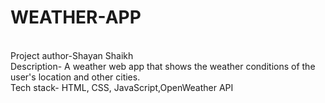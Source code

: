 # WEATHER-APP
<br/>
Project author-Shayan Shaikh
<br/>
Description- A weather web app that shows the weather conditions of the user's location and other cities.
<br/>
Tech stack- HTML, CSS, JavaScript,OpenWeather API

